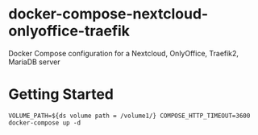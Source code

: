 # docker-compose-nextcloud-onlyoffice-traefik

Docker Compose configuration for a Nextcloud, OnlyOffice, Traefik2, MariaDB server

# Getting Started

```
VOLUME_PATH=${ds volume path = /volume1/} COMPOSE_HTTP_TIMEOUT=3600 docker-compose up -d
```
